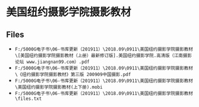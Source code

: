 # 美国纽约摄影学院摄影教材

## Files

- `F:/5000G电子书\06-书库更新（201911）\2018.09\0911\美国纽约摄影学院摄影教材\[美国纽约摄影学院摄影教材（上册）最新修订版].美国纽约摄影学院.高清版（江南摄影论坛 www.jiangnan99.com）.pdf`
- `F:/5000G电子书\06-书库更新（201911）\2018.09\0911\美国纽约摄影学院摄影教材\《纽约摄影学院摄影教材》第三版 200909中国摄影.pdf`
- `F:/5000G电子书\06-书库更新（201911）\2018.09\0911\美国纽约摄影学院摄影教材\美国纽约摄影学院摄影教材(上下册).mobi`
- `F:/5000G电子书\06-书库更新（201911）\2018.09\0911\美国纽约摄影学院摄影教材\files.txt`
